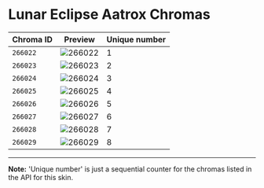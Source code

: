 # Lunar Eclipse Aatrox Chromas

| Chroma ID | Preview | Unique number |
|---|---|---|
| `266022` | ![266022](https://raw.communitydragon.org/latest/plugins/rcp-be-lol-game-data/global/default/v1/champion-chroma-images/266/266022.png) | 1 |
| `266023` | ![266023](https://raw.communitydragon.org/latest/plugins/rcp-be-lol-game-data/global/default/v1/champion-chroma-images/266/266023.png) | 2 |
| `266024` | ![266024](https://raw.communitydragon.org/latest/plugins/rcp-be-lol-game-data/global/default/v1/champion-chroma-images/266/266024.png) | 3 |
| `266025` | ![266025](https://raw.communitydragon.org/latest/plugins/rcp-be-lol-game-data/global/default/v1/champion-chroma-images/266/266025.png) | 4 |
| `266026` | ![266026](https://raw.communitydragon.org/latest/plugins/rcp-be-lol-game-data/global/default/v1/champion-chroma-images/266/266026.png) | 5 |
| `266027` | ![266027](https://raw.communitydragon.org/latest/plugins/rcp-be-lol-game-data/global/default/v1/champion-chroma-images/266/266027.png) | 6 |
| `266028` | ![266028](https://raw.communitydragon.org/latest/plugins/rcp-be-lol-game-data/global/default/v1/champion-chroma-images/266/266028.png) | 7 |
| `266029` | ![266029](https://raw.communitydragon.org/latest/plugins/rcp-be-lol-game-data/global/default/v1/champion-chroma-images/266/266029.png) | 8 |

---

**Note:** 'Unique number' is just a sequential counter for the chromas listed in the API for this skin.